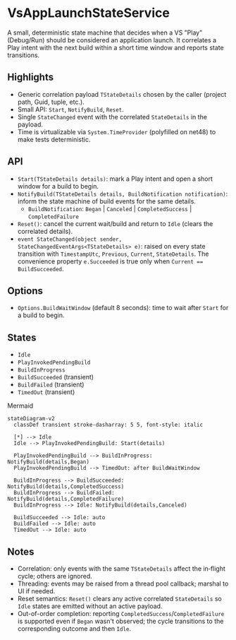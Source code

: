 ﻿# VsAppLaunchStateService<TStateDetails>

A small, deterministic state machine that decides when a VS "Play" (Debug/Run) should be considered an application launch. It correlates a Play intent with the next build within a short time window and reports state transitions.

## Highlights
- Generic correlation payload `TStateDetails` chosen by the caller (project path, Guid, tuple, etc.).
- Small API: `Start`, `NotifyBuild`, `Reset`.
- Single `StateChanged` event with the correlated `StateDetails` in the payload.
- Time is virtualizable via `System.TimeProvider` (polyfilled on net48) to make tests deterministic.

## API
- `Start(TStateDetails details)`: mark a Play intent and open a short window for a build to begin.
- `NotifyBuild(TStateDetails details, BuildNotification notification)`: inform the state machine of build events for the same details.
  - `BuildNotification`: `Began` | `Canceled` | `CompletedSuccess` | `CompletedFailure`
- `Reset()`: cancel the current wait/build and return to `Idle` (clears the correlated details).
- `event StateChanged(object sender, StateChangedEventArgs<TStateDetails> e)`: raised on every state transition with `TimestampUtc`, `Previous`, `Current`, `StateDetails`. The convenience property `e.Succeeded` is true only when `Current == BuildSucceeded`.

## Options
- `Options.BuildWaitWindow` (default 8 seconds): time to wait after `Start` for a build to begin.

## States
- `Idle`
- `PlayInvokedPendingBuild`
- `BuildInProgress`
- `BuildSucceeded` (transient)
- `BuildFailed` (transient)
- `TimedOut` (transient)

Mermaid
```mermaid
stateDiagram-v2
  classDef transient stroke-dasharray: 5 5, font-style: italic

  [*] --> Idle
  Idle --> PlayInvokedPendingBuild: Start(details)

  PlayInvokedPendingBuild --> BuildInProgress: NotifyBuild(details,Began)
  PlayInvokedPendingBuild --> TimedOut: after BuildWaitWindow

  BuildInProgress --> BuildSucceeded: NotifyBuild(details,CompletedSuccess)
  BuildInProgress --> BuildFailed: NotifyBuild(details,CompletedFailure)
  BuildInProgress --> Idle: NotifyBuild(details,Canceled)

  BuildSucceeded --> Idle: auto
  BuildFailed --> Idle: auto
  TimedOut --> Idle: auto
```

## Notes
- Correlation: only events with the same `TStateDetails` affect the in‑flight cycle; others are ignored.
- Threading: events may be raised from a thread pool callback; marshal to UI if needed.
- Reset semantics: `Reset()` clears any active correlated `StateDetails` so `Idle` states are emitted without an active payload.
- Out-of-order completion: reporting `CompletedSuccess`/`CompletedFailure` is supported even if `Began` wasn't observed; the cycle transitions to the corresponding outcome and then `Idle`.
